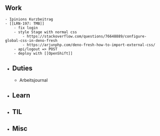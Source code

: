 ## Work
	- Ipinions Kurzbeitrag
	- [[LRN-197: TMB]]
		- fix login
		- style Stage with normal css
			- https://stackoverflow.com/questions/76648889/configure-global-css-in-deno-fresh
			- https://arjunphp.com/deno-fresh-how-to-import-external-css/
		- api/logout => POST
		- deploy with [[OpenShift]]
- ## Duties
	- Arbeitsjournal
- ## Learn
- ## TIL
- ## Misc